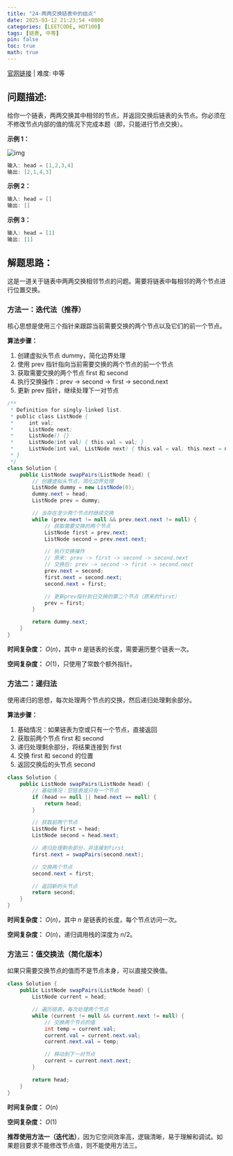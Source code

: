 ```yaml
---
title: "24-两两交换链表中的结点"
date: 2025-03-12 21:23:54 +0800
categories: [LEETCODE, HOT100]
tags: [链表, 中等]
pin: false
toc: true
math: true
---
```


[官网链接](https://leetcode.cn/problems/swap-nodes-in-pairs/) \| 难度: 中等

## 问题描述:

给你一个链表，两两交换其中相邻的节点，并返回交换后链表的头节点。你必须在不修改节点内部的值的情况下完成本题（即，只能进行节点交换）。

**示例 1：**

![img](../assets/img/posts/leetcode/p24_0.jpg)

```java
输入: head = [1,2,3,4]
输出: [2,1,4,3]
```

**示例 2：**

```java
输入: head = []
输出: []
```

**示例 3：**

```java
输入: head = [1]
输出: [1]
```

## 解题思路：

这是一道关于链表中两两交换相邻节点的问题。需要将链表中每相邻的两个节点进行位置交换。

### 方法一：迭代法（推荐）

核心思想是使用三个指针来跟踪当前需要交换的两个节点以及它们的前一个节点。

**算法步骤：**

1. 创建虚拟头节点 dummy，简化边界处理
2. 使用 prev 指针指向当前需要交换的两个节点的前一个节点
3. 获取需要交换的两个节点 first 和 second
4. 执行交换操作：prev -> second -> first -> second.next
5. 更新 prev 指针，继续处理下一对节点

```java
/**
 * Definition for singly-linked list.
 * public class ListNode {
 *     int val;
 *     ListNode next;
 *     ListNode() {}
 *     ListNode(int val) { this.val = val; }
 *     ListNode(int val, ListNode next) { this.val = val; this.next = next; }
 * }
 */
class Solution {
    public ListNode swapPairs(ListNode head) {
        // 创建虚拟头节点，简化边界处理
        ListNode dummy = new ListNode(0);
        dummy.next = head;
        ListNode prev = dummy;

        // 当存在至少两个节点时继续交换
        while (prev.next != null && prev.next.next != null) {
            // 获取需要交换的两个节点
            ListNode first = prev.next;
            ListNode second = prev.next.next;

            // 执行交换操作
            // 原来: prev -> first -> second -> second.next
            // 交换后: prev -> second -> first -> second.next
            prev.next = second;
            first.next = second.next;
            second.next = first;

            // 更新prev指针到已交换的第二个节点（原来的first）
            prev = first;
        }

        return dummy.next;
    }
}
```

**时间复杂度：** $O(n)$，其中 $n$ 是链表的长度，需要遍历整个链表一次。

**空间复杂度：** $O(1)$，只使用了常数个额外指针。

### 方法二：递归法

使用递归的思想，每次处理两个节点的交换，然后递归处理剩余部分。

**算法步骤：**

1. 基础情况：如果链表为空或只有一个节点，直接返回
2. 获取前两个节点 first 和 second
3. 递归处理剩余部分，将结果连接到 first
4. 交换 first 和 second 的位置
5. 返回交换后的头节点 second

```java
class Solution {
    public ListNode swapPairs(ListNode head) {
        // 基础情况：空链表或只有一个节点
        if (head == null || head.next == null) {
            return head;
        }

        // 获取前两个节点
        ListNode first = head;
        ListNode second = head.next;

        // 递归处理剩余部分，并连接到first
        first.next = swapPairs(second.next);

        // 交换两个节点
        second.next = first;

        // 返回新的头节点
        return second;
    }
}
```

**时间复杂度：** $O(n)$，其中 $n$ 是链表的长度，每个节点访问一次。

**空间复杂度：** $O(n)$，递归调用栈的深度为 $n/2$。

### 方法三：值交换法（简化版本）

如果只需要交换节点的值而不是节点本身，可以直接交换值。

```java
class Solution {
    public ListNode swapPairs(ListNode head) {
        ListNode current = head;

        // 遍历链表，每次处理两个节点
        while (current != null && current.next != null) {
            // 交换两个节点的值
            int temp = current.val;
            current.val = current.next.val;
            current.next.val = temp;

            // 移动到下一对节点
            current = current.next.next;
        }

        return head;
    }
}
```

**时间复杂度：** $O(n)$

**空间复杂度：** $O(1)$

**推荐使用方法一（迭代法）**，因为它空间效率高，逻辑清晰，易于理解和调试。如果题目要求不能修改节点值，则不能使用方法三。
